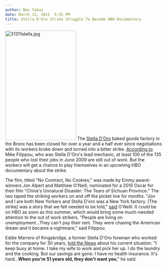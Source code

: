 ```yaml
---
author: Ben Yakas
date: March 13, 2011  5:35 PM
title: Stella D'Oro Strike Struggle To Become HBO Documentary
---
```


<p><span class="mt-enclosure mt-enclosure-image" style="display: inline;"> <img alt="31311stella.jpg" src="https://web.archive.org/web/20110629173649im_/http://gothamist.com/attachments/byakas/31311stella.jpg" width="227" height="350" class="image-left"> </span>The <a href="https://web.archive.org/web/20110629173649/http://gothamist.com/tags/stelladoro">Stella D&apos;Oro</a> baked goods factory in the Bronx has been closed for over a year and a half ever since negotiations with its workers broke down and turned into a bitter strike. <a href="https://web.archive.org/web/20110629173649/http://www.nydailynews.com/ny_local/2011/03/13/2011-03-13_crumbled__to_bits_exstella_doro_workers_still_looking_for_jobs.html">According to</a> Mike Filippou, who was Stella D&apos;Oro&apos;s lead mechanic, at least 100 of the 135 people who lost their jobs in June 2009 are still out of work. But the workers will get a chance to play themselves in an upcoming HBO documentary about the strike.</p>

<p>The film, titled &quot;No Contract, No Cookies,&quot; was made by Emmy award-winners Jon Alpert and Matthew O&apos;Neill, nominated for a 2010 Oscar for their film &quot;China&apos;s Unnatural Disaster: The Tears of Sichuan Province.&quot; The two taped the striking workers on and off the picket line for months. &quot;Jon and I are both New Yorkers and Stella D&apos;oro was a New York factory. [The strike] was a story that we felt needed to be told,&quot; <a href="https://web.archive.org/web/20110629173649/http://www.nydailynews.com/ny_local/2011/03/13/2011-03-13_hbo_cooking_up_stella_doro_doc.html">said</a> O&apos;Neill. It could be on HBO as soon as this summer, which would bring some much-needed attention to the out of work strikers. &quot;People are living on unemployment...They can&apos;t pay their rent. They were chasing the American dream and it became a nightmare,&quot; said Filippou.</p>

<p>Eddie Marrero of Kingsbridge, a former Stella D&apos;Oro foreman who worked for the company for 30 years, <a href="https://web.archive.org/web/20110629173649/http://www.nydailynews.com/ny_local/2011/03/13/2011-03-13_crumbled__to_bits_exstella_doro_workers_still_looking_for_jobs.html">told the News</a> about his current situation. &quot;I keep busy at home. I take my wife to work and pick her up. I do the laundry and the cooking. But our savings are gone. I have no health insurance. It&apos;s hard...<strong>When you&apos;re 51 years old, they don&apos;t want you</strong>,&quot; he said.</p>